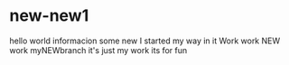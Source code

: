 # new-new1
hello world 
informacion
some new
I started my way in it 
Work work
NEW work 
myNEWbranch 
it's just my work 
its for fun
